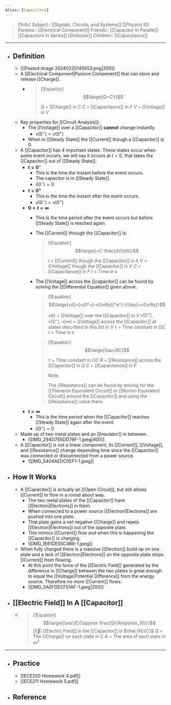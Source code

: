 ```yaml
---
Alias: [Capacitors]
---
```

> [!Info]
> Subject:: [[Signals, Circuits, and Systems]] [[Physics II]]
> Parents:: [[Electrical Component]]
> Friends:: [[Capacitor In Parallel]] [[Capacitors In Series]] [[Inductor]]
> Children:: [[Capacitance]]
---
- ## Definition
	- ![[Pasted image 20240220145653.png|300]]
	- A [[Electrical Component|Passive Component]] that can store and release [[Charge]].
		- > [!Equation]
		  > $$\large{Q=CV}$$
		  > 
		  > $Q$ = [[Charge]] in $C$
		  > $C$ = [[Capacitance]] in $F$
		  > $V$ = [[Voltage]] in $V$
	- Key properties for [[Circuit Analysis]]:
		- The [[Voltage]] over a [[Capacitor]] **cannot** change instantly.
			- $v(0^-)=v(0^+)$
		- When in [[Steady State]] the [[Current]] though a [[Capacitor]] is $0$.
	- A [[Capacitor]] has 4 important states. These states occur when some event occurs, we will say it occurs at $t=0$, that takes the [[Capacitor]] out of [[Steady State]].
		- **$t=0^-$**
			- This is the time the instant before the event occurs.
			- The capacitor is in [[Steady State]].
			- $i(0^-)=0$
		- **$t=0^+$**
			- This is the time the instant after the event occurs.
			- $v(0^-)=v(0^+)$
		- **$0<t<\infty$**
			- This is the time period after the event occurs but before [[Steady State]] is reached again.
			- The [[Current]] through the [[Capacitor]] is:
			  > [!Equation]
			  > $$\large{i=C \frac{dV}{dt}}$$
			  > 
			  > $i$ = [[Current]] though the [[Capacitor]] in $A$
			  > $V$ = [[Voltage]] though the [[Capacitor]] in $V$
			  > $C$ = [[Capacitance]] in $F$
			  > $t$ = Time in $s$
			- The [[Voltage]] across the [[capacitor]] can be found by solving the [[Differential Equation]] given above.
			  > [!Equation]
			  > $$\large{v(t)=[v(0^+)-v(\infty)]*e^{-t/\tau}+v(\infty)}$$
			  > 
			  > $v(t)$ = [[Voltage]] over the [[Capacitor]] in $V$
			  > $v(0^+)$, $v(0^-)$, $v(\infty)$ = [[Voltage]] across the [[Capacitor]] at states described in this list in $V$
			  > $\tau$ = Time constant in $\Omega C$
			  > $t$ = Time in $s$
			  
			  > [!Equation]
			  > $$\large{\tau=RC}$$
			  > 
			  > $\tau$ = TIme constant in $\Omega C$
			  > $R$ = [[Resistance]] across the [[Capacitor]] in $\Omega$
			  > $C$ = [[Capacitance]] in $F$
			  > 
			  > > [!Note]
			  > > The [[Resistance]] can be found by solving for the [[Thevenin Equivalent Circuit]] or [[Norton Equivalent Circuit]] around the [[Capacitor]] and using the [[Resistance]] value there.
		- **$t=\infty$**
			- This is the time period when the [[Capacitor]] reaches [[Steady State]] again after the event.
			- $i(0^-)=0$
	- Made up of two metal plates and an [[Insulator]] in between.
		- ![[IMG_294D7E6DD76F-1.jpeg|400]]
	- A [[Capacitor]] is not a linear component, its [[Current]], [[Voltage]], and [[Resistance]] change depending time since the [[Capacitor]] was connected or disconnected from a power source.
		- ![[IMG_5404AEDC0EF1-1.jpeg]]
- ## How It Works
	- A [[Capacitor]] is actually an [[Open Circuit]], but still allows [[Current]] to flow in a round about way.
		- The two metal plates of the [[Capacitor]] have [[Electron|Electrons]] in them. 
		- When connected to a power source [[Electron|Electrons]] are pushed into one plate.
		- That plate gains a net negative [[Charge]] and repels [[Electron|Electrons]] out of the opposite plate. 
		- This mimics [[Current]] flow and when this is happening the [[Capacitor]] is charging.
		- ![[IMG_1E61DE55C4B6-1.jpeg]]
	- When fully charged there is a massive [[Electron]] build up on one plate and a lack of [[Electron|Electrons]] on the opposite plate stops [[Current]] from flowing.
		- At this point the force of the [[Electric Field]] generated by the difference in [[Charge]] between the two plates is great enough to equal the [[Voltage|Potential Difference]] from the energy source. Therefore no more [[Current]] flows.
		- ![[IMG_3A0FDECF51AF-1.jpeg|200]]
- ## [[Electric Field]] In A [[Capacitor]]
	- > [!Equation]
	  > $$\large{|\vec{E}|\approx \frac{Q}{A\epsilon_{0}}}$$
	  > $|\vec{E}|$ [[Electric Field]] in the [[Capacitor]] in $\frac{N}{C}$
	  > $Q$ = The [[Charge]] on each plate in $C$
	  > $A$ = The area of each plate in $m^2$
---
- ## Practice
	- [[ECE200 Homework 4.pdf]]
	- [[ECE211 Homework 5.pdf]]
- ## Reference